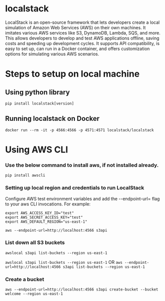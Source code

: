 # localstack
LocalStack is an open-source framework that lets developers create a local simulation of Amazon Web Services (AWS) on their own machines. It imitates various AWS services like S3, DynamoDB, Lambda, SQS, and more. This allows developers to develop and test AWS applications offline, saving costs and speeding up development cycles. It supports API compatibility, is easy to set up, can run in a Docker container, and offers customization options for simulating various AWS scenarios.

# Steps to setup on local machine
## Using python library
```pip install localstack[version] ```

## Running localstack on Docker
```docker run --rm -it -p 4566:4566 -p 4571:4571 localstack/localstack```

# Using AWS CLI
### Use the below command to install aws, if not installed already.
``` pip install awscli ```

### Setting up local region and credentials to run LocalStack
Configure AWS test environment variables and add the --endpoint-url=<localstack-url> flag to your aws CLI invocations. For example:
```
export AWS_ACCESS_KEY_ID="test"
export AWS_SECRET_ACCESS_KEY="test"
export AWS_DEFAULT_REGION="us-east-1"
```

```aws --endpoint-url=http://localhost:4566 s3api```

### List down all S3 buckets
```awslocal s3api list-buckets --region us-east-1```

```awslocal s3api list-buckets --region us-east-1```
OR
```aws --endpoint-url=http://localhost:4566 s3api list-buckets --region us-east-1```

### Create a bucket
```aws --endpoint-url=http://localhost:4566 s3api create-bucket --bucket welcome --region us-east-1```
